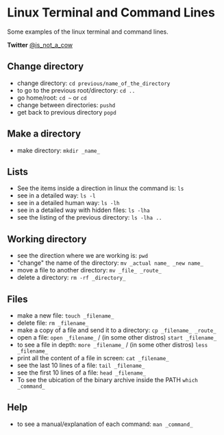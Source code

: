 # Linux Terminal and Command Lines

Some examples of the linux terminal and command lines.

**Twitter** [@is_not_a_cow](http://twitter.com/is_not_a_cow)

## Change directory

- change directory: `cd previous/name_of_the_directory`
- to go to the previous root/directory: `cd ..`
- go home/root: `cd ~` or `cd`
- change between directories: `pushd`
- get back to previous directory `popd`

## Make a directory

- make directory: `mkdir _name_`

## Lists

- See the items inside a direction in linux the command is:
  `ls`
- see in a detailed way: `ls -l`
- see in a detailed human way: `ls -lh`
- see in a detailed way with hidden files: `ls -lha`
- see the listing of the previous directory: `ls -lha ..`

## Working directory

- see the direction where we are working is: `pwd`
- "change" the name of the directory: `mv _actual name_ _new name_`
- move a file to another directory: `mv _file_ _route_`
- delete a directory: `rm -rf _directory_`

## Files

- make a new file: `touch _filename_`
- delete file: `rm _filename_`
- make a copy of a file and send it to a directory: `cp _filename_ _route_`
- open a file: `open _filename_` / (in some other distros) `start _filename_`
- to see a file in depth: `more _filename_` / (in some other distros) `less _filename_`
- print all the content of a file in screen: `cat _filename_`
- see the last 10 lines of a file: `tail _filename_`
- see the first 10 lines of a file: `head _filename_`
- To see the ubication of the binary archive inside the PATH `which _command_`

## Help

- to see a manual/explanation of each command: `man _command_`
